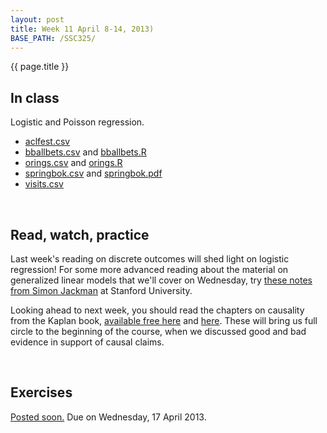 ```yaml
---
layout: post
title: Week 11 April 8-14, 2013)
BASE_PATH: /SSC325/
---
```

{{ page.title }}


In class
--------
Logistic and Poisson regression.

* [aclfest.csv](http://jgscott.github.com/SSC325/data/aclfest.csv)
* [bballbets.csv](http://jgscott.github.com/SSC325/data/bballbets.csv) and [bballbets.R](http://jgscott.github.com/SSC325/r/bballbets.R)
* [orings.csv](http://jgscott.github.com/SSC325/data/orings.csv) and [orings.R](http://jgscott.github.com/SSC325/r/orings.R)
* [springbok.csv](http://jgscott.github.com/SSC325/data/springbok.csv) and [springbok.pdf](http://jgscott.github.com/SSC325/files/springbok.pdf)
* [visits.csv](http://jgscott.github.com/SSC325/data/visits.csv)

<br>

Read, watch, practice
---------------------
Last week's reading on discrete outcomes will shed light on logistic regression!  For some more advanced reading about the material on generalized linear models that we'll cover on Wednesday, try [these notes from Simon Jackman](http://jackman.stanford.edu/papers/glm.pdf) at Stanford University.

Looking ahead to next week, you should read the chapters on causality from the Kaplan book, [available free here](http://www.mosaic-web.org/go/StatisticalModeling/Chapters/Chapter-17.pdf) and [here](http://www.mosaic-web.org/go/StatisticalModeling/Chapters/Chapter-18.pdf).  These will bring us full circle to the beginning of the course, when we discussed good and bad evidence in support of causal claims.

<br>

Exercises
---------
[Posted soon.](http://jgscott.github.com/SSC325/exercises/exercises10-SSC325H.zip)  Due on Wednesday, 17 April 2013.

